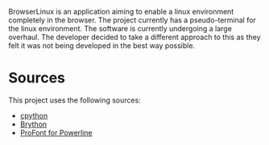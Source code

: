 <!--img src="https://raw.githubusercontent.com/Froggo8311/BrowserLinux/main/docs/logo.svg" style="max-height: 150px; min-height: 150px; max-width: 100%; min-width: 600px;"/-->

BrowserLinux is an application aiming to enable a linux environment completely in the browser. The project currently has a pseudo-terminal for the linux environment. The software is currently undergoing a large overhaul. The developer decided to take a different approach to this as they felt it was not being developed in the best way possible.
<!--
Please contribute if you feel you can help the development of this software! We are currently looking for people willing to bring good and useful changes.

A running version of this software is available on [replit](https://browserlinux.froggo8311.repl.co) (If it shows a "running repl..." screen, just give it a minute then reload.)
-->
# Sources
This project uses the following sources:
* [cpython](https://github.com/Froggo8311/cpython)
* [Brython](https://github.com/brython-dev/brython)
* [ProFont for Powerline](https://github.com/powerline/fonts)
